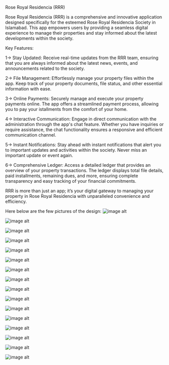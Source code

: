 Rose Royal Residencia (RRR)

Rose Royal Residencia (RRR) is a comprehensive and innovative application designed specifically for the esteemed Rose Royal Residencia Society in Islamabad. This app empowers users by providing a seamless digital experience to manage their properties and stay informed about the latest developments within the society.

Key Features:

1-> Stay Updated: Receive real-time updates from the RRR team, ensuring that you are always informed about the latest news, events, and announcements related to the society.

2-> File Management: Effortlessly manage your property files within the app. Keep track of your property documents, file status, and other essential information with ease.

3-> Online Payments: Securely manage and execute your property payments online. The app offers a streamlined payment process, allowing you to pay your istallments from the comfort of your home.

4-> Interactive Communication: Engage in direct communication with the administration through the app's chat feature. Whether you have inquiries or require assistance, the chat functionality ensures a responsive and efficient communication channel.

5-> Instant Notifications: Stay ahead with instant notifications that alert you to important updates and activities within the society. Never miss an important update or event again.

6-> Comprehensive Ledger: Access a detailed ledger that provides an overview of your property transactions. The ledger displays total file details, paid installments, remaining dues, and more, ensuring complete transparency and easy tracking of your financial commitments.


RRR is more than just an app; it’s your digital gateway to managing your property in Rose Royal Residencia with unparalleled convenience and efficiency.

Here below are the few pictures of the design:
![image alt](https://github.com/hamzaabbasii/rose_royal_residencia/blob/2d1d6c5099c8c47af7c9824326c10a544fc5fb75/splash%20screen.png)

![image alt](https://github.com/hamzaabbasii/rose_royal_residencia/blob/c61a13b629627e48b373e5d050e7aa6b06ac8b16/home%20screen%20(1).png)

![image alt](https://github.com/hamzaabbasii/rose_royal_residencia/blob/1696b8b1782cff812c4218e233d095e5de957724/map%20screen%20(1).png)

![image alt](https://github.com/hamzaabbasii/rose_royal_residencia/blob/c61a13b629627e48b373e5d050e7aa6b06ac8b16/home%20screen%20(1).png)

![image alt](https://github.com/hamzaabbasii/rose_royal_residencia/blob/c61a13b629627e48b373e5d050e7aa6b06ac8b16/home%20screen%20(1).png)

![image alt](https://github.com/hamzaabbasii/rose_royal_residencia/blob/c61a13b629627e48b373e5d050e7aa6b06ac8b16/home%20screen%20(1).png)

![image alt](https://github.com/hamzaabbasii/rose_royal_residencia/blob/c61a13b629627e48b373e5d050e7aa6b06ac8b16/home%20screen%20(1).png)

![image alt](https://github.com/hamzaabbasii/rose_royal_residencia/blob/c61a13b629627e48b373e5d050e7aa6b06ac8b16/home%20screen%20(1).png)

![image alt](https://github.com/hamzaabbasii/rose_royal_residencia/blob/c61a13b629627e48b373e5d050e7aa6b06ac8b16/home%20screen%20(1).png)

![image alt](https://github.com/hamzaabbasii/rose_royal_residencia/blob/c61a13b629627e48b373e5d050e7aa6b06ac8b16/home%20screen%20(1).png)

![image alt](https://github.com/hamzaabbasii/rose_royal_residencia/blob/c61a13b629627e48b373e5d050e7aa6b06ac8b16/home%20screen%20(1).png)

![image alt](https://github.com/hamzaabbasii/rose_royal_residencia/blob/c61a13b629627e48b373e5d050e7aa6b06ac8b16/home%20screen%20(1).png)

![image alt](https://github.com/hamzaabbasii/rose_royal_residencia/blob/c61a13b629627e48b373e5d050e7aa6b06ac8b16/home%20screen%20(1).png)

![image alt](https://github.com/hamzaabbasii/rose_royal_residencia/blob/c61a13b629627e48b373e5d050e7aa6b06ac8b16/home%20screen%20(1).png)

![image alt](https://github.com/hamzaabbasii/rose_royal_residencia/blob/c61a13b629627e48b373e5d050e7aa6b06ac8b16/home%20screen%20(1).png)

![image alt](https://github.com/hamzaabbasii/rose_royal_residencia/blob/c61a13b629627e48b373e5d050e7aa6b06ac8b16/home%20screen%20(1).png)

